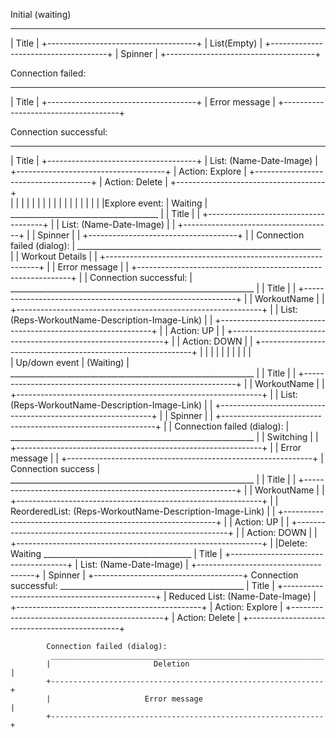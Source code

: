 Initial (waiting)
 _____________________________________
|                Title                |
+-------------------------------------+
|       List(Empty)                   |
+-------------------------------------+
|       Spinner                       |
+-------------------------------------+

Connection failed:
 _____________________________________
|             Title                   |
+-------------------------------------+
|           Error message             |
+-------------------------------------+

Connection successful:
 _____________________________________
|                Title                |
+-------------------------------------+
|       List: (Name-Date-Image)       |
+-------------------------------------+
|       Action: Explore               |
+-------------------------------------+
|       Action: Delete                |
+-------------------------------------+        
        |
        |
        |
        |
        |
        |
        |
        |
        |
        |
        |
        |
        |
        |
        |
        |
        |
        |Explore event:
        |     Waiting
        |     _____________________________________
        |    |                Title                |
        |    +-------------------------------------+
        |    |       List: (Name-Date-Image)       |
        |    +-------------------------------------+
        |    |       Spinner                       |
        |    +-------------------------------------+ 
        |
        |    Connection failed (dialog):
        |     _____________________________________________________________
        |    |                       Workout Details                       |
        |    +-------------------------------------------------------------+
        |    |                     Error message                           |
        |    +-------------------------------------------------------------+
        |
        |    Connection successful:
        |     _____________________________________________________________
        |    |                          Title                              |
        |    +-------------------------------------------------------------+
        |    |                       WorkoutName                           |
        |    +-------------------------------------------------------------+
        |    |       List: (Reps-WorkoutName-Description-Image-Link)       |
        |    +-------------------------------------------------------------+
        |    |       Action: UP                                            |
        |    +-------------------------------------------------------------+
        |    |       Action: DOWN                                          |
        |    +-------------------------------------------------------------+
        |               |
        |               |
        |               |
        |               |
        |               |      
        |               Up/down event
        |               (Waiting)
        |     _____________________________________________________________
        |    |                          Title                              |
        |    +-------------------------------------------------------------+
        |    |                       WorkoutName                           |
        |    +-------------------------------------------------------------+
        |    |       List: (Reps-WorkoutName-Description-Image-Link)       |
        |    +-------------------------------------------------------------+
        |    |       Spinner                                               |
        |    +-------------------------------------------------------------+
        |
        |                Connection failed (dialog):
        |     _____________________________________________________________
        |    |                     Switching                               |
        |    +-------------------------------------------------------------+
        |    |                     Error message                           |
        |    +-------------------------------------------------------------+
        |                Connection success
        |     _____________________________________________________________
        |    |                          Title                              |
        |    +-------------------------------------------------------------+
        |    |                       WorkoutName                           |
        |    +-------------------------------------------------------------+
        |    |  ReorderedList: (Reps-WorkoutName-Description-Image-Link)   |
        |    +-------------------------------------------------------------+
        |    |       Action: UP                                            |
        |    +-------------------------------------------------------------+
        |    |       Action: DOWN                                          |
        |    +-------------------------------------------------------------+
        |
        |Delete:
             Waiting
             _____________________________________
            |                Title                |
            +-------------------------------------+
            |       List: (Name-Date-Image)       |
            +-------------------------------------+
            |       Spinner                       |
            +-------------------------------------+
            Connection successful:
             ______________________________________________
            |                Title                         |
            +----------------------------------------------+
            |       Reduced List: (Name-Date-Image)        |
            +----------------------------------------------+
            |       Action: Explore                        |
            +----------------------------------------------+
            |       Action: Delete                         |
            +----------------------------------------------+ 
            
            Connection failed (dialog):
             _____________________________________________________________
            |                       Deletion                              |
            +-------------------------------------------------------------+
            |                     Error message                           |
            +-------------------------------------------------------------+
